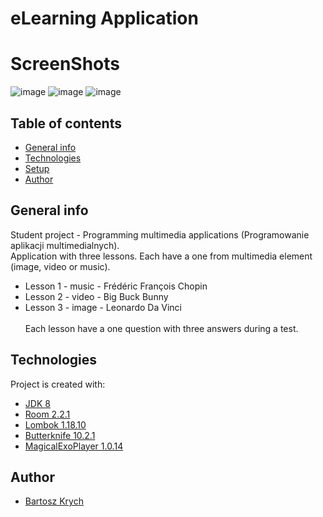 # eLearning Application

# ScreenShots
![image](https://user-images.githubusercontent.com/42890838/110160805-802ee480-7e12-11eb-97f5-c96b727d7507.png)
![image](https://user-images.githubusercontent.com/42890838/110160813-8329d500-7e12-11eb-93b4-8fadcb7f06f0.png)
![image](https://user-images.githubusercontent.com/42890838/110160826-87ee8900-7e12-11eb-9e8b-59495276bc2f.png)



## Table of contents
* [General info](#general-info)
* [Technologies](#technologies)
* [Setup](#setup)
* [Author](#author)

## General info
Student project - Programming multimedia applications (Programowanie aplikacji multimedialnych).<br/>
Application with three lessons. Each have a one from multimedia element (image, video or music).
<br/>
* Lesson 1 - music - Frédéric François Chopin
* Lesson 2 - video - Big Buck Bunny
* Lesson 3 - image - Leonardo Da Vinci
<br/><br/>
Each lesson have a one question with three answers during a test.
## Technologies
Project is created with:
* [JDK 8](https://www.oracle.com/technetwork/java/javase/downloads/jdk8-downloads-2133151.html)
* [Room 2.2.1](https://developer.android.com/topic/libraries/architecture/index.html)
* [Lombok 1.18.10](https://projectlombok.org/)
* [Butterknife 10.2.1](https://github.com/JakeWharton/butterknife/)
* [MagicalExoPlayer 1.0.14](https://github.com/HamidrezaAmz/MagicalExoPlayer)


## Author

* [Bartosz Krych](https://github.com/bartoszkrych) 


